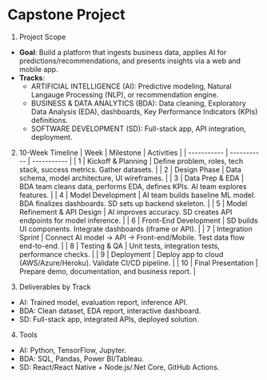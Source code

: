 # Capstone Project

1. Project Scope
- **Goal**: Build a platform that ingests business data, applies AI for predictions/recommendations, and presents insights via a web and mobile app.
- **Tracks**:
  - ARTIFICIAL INTELLIGENCE (AI): Predictive modeling, Natural Langauge Processing (NLP), or recommendation engine.
  - BUSINESS & DATA ANALYTICS (BDA): Data cleaning, Exploratory Data Analysis (EDA), dashboards, Key Performance Indicators (KPIs) definitions.
  - SOFTWARE DEVELOPMENT (SD): Full-stack app, API integration, deployment.

2. 10-Week Timeline
  | Week | Milestone | Activities |
  | ----------- | ----------- | ----------- |
  | 1 | Kickoff & Planning | Define problem, roles, tech stack, success metrics. Gather datasets. |
  | 2 | Design Phase | Data schema, model architecture, UI wireframes. |
  | 3 | Data Prep & EDA | BDA team cleans data, performs EDA, defines KPIs. AI team explores features. |
  | 4 | Model Development | AI team builds baseline ML model. BDA finalizes dashboards. SD sets up backend skeleton. |
  | 5 | Model Refinement & API Design | AI improves accuracy. SD creates API endpoints for model inference. |
  | 6 | Front-End Development | SD builds UI components. Integrate dashboards (iframe or API). |
  | 7 | Integration Sprint | Connect AI model → API → Front-end/Mobile. Test data flow end-to-end. |
  | 8 | Testing & QA | Unit tests, integration tests, performance checks. |
  | 9 | Deployment | Deploy app to cloud (AWS/Azure/Heroku). Validate CI/CD pipeline. |
  | 10 | Final Presentation | Prepare demo, documentation, and business report. |

3. Deliverables by Track

- AI: Trained model, evaluation report, inference API.
- BDA: Clean dataset, EDA report, interactive dashboard.
- SD: Full-stack app, integrated APIs, deployed solution.


4. Tools

- AI: Python, TensorFlow, Jupyter.
- BDA: SQL, Pandas, Power BI/Tableau.
- SD: React/React Native + Node.js/.Net Core, GitHub Actions.

